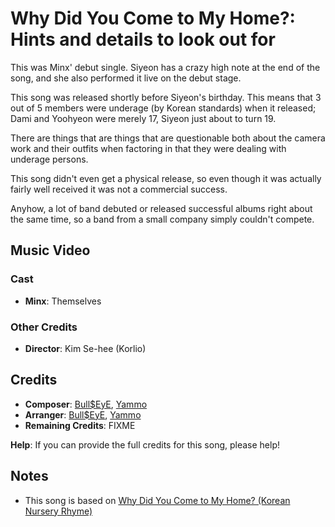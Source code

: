 # Why Did You Come to My Home?: Hints and details to look out for

This was Minx' debut single. Siyeon has a crazy high note at the end of the song,
and she also performed it live on the debut stage.

This song was released shortly before Siyeon's birthday. This means that 3 out of 5 members
were underage (by Korean standards) when it released; Dami and Yoohyeon were merely 17,
Siyeon just about to turn 19.

There are things that are things that are questionable both about the camera work
and their outfits when factoring in that they were dealing with underage persons.

This song didn't even get a physical release, so even though it was actually fairly
well received it was not a commercial success.

Anyhow, a lot of band debuted or released successful albums right about the same time,
so a band from a small company simply couldn't compete.

## Music Video

### Cast

* **Minx**: Themselves

### Other Credits

* **Director**: Kim Se-hee (Korlio)

## Credits

* **Composer**: [Bull$EyE](https://www.discogs.com/artist/6636025-BULLEYE), [Yammo](https://www.discogs.com/artist/7861438-Yammo)
* **Arranger**: [Bull$EyE](https://www.discogs.com/artist/6636025-BULLEYE), [Yammo](https://www.discogs.com/artist/7861438-Yammo)
* **Remaining Credits**: FIXME

**Help**: If you can provide the full credits for this song, please help!

## Notes

* This song is based on [Why Did You Come to My Home? (Korean Nursery Rhyme)](https://www.youtube.com/watch?v=IYzGzWRr9Eg)
